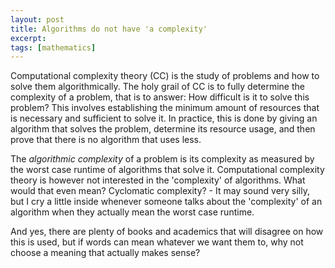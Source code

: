```yaml
---
layout: post
title: Algorithms do not have 'a complexity'
excerpt: 
tags: [mathematics]
---
```


Computational complexity theory (CC) is the study of problems and how to solve them algorithmically. The holy grail of CC is to fully determine the complexity of a problem, that is to answer: How difficult is it to solve this problem? This involves establishing the minimum amount of resources that is necessary and sufficient to solve it. In practice, this is done by giving an algorithm that solves the problem, determine its resource usage, and then prove that there is no algorithm that uses less.

The _algorithmic complexity_ of a problem is its complexity as measured by the worst case runtime of algorithms that solve it. Computational complexity theory is however not interested in the 'complexity' of algorithms. What would that even mean? Cyclomatic complexity? - It may sound very silly, but I cry a little inside whenever someone talks about the 'complexity' of an algorithm when they actually mean the worst case runtime.

And yes, there are plenty of books and academics that will disagree on how this is used, but if words can mean whatever we want them to, why not choose a meaning that actually makes sense?